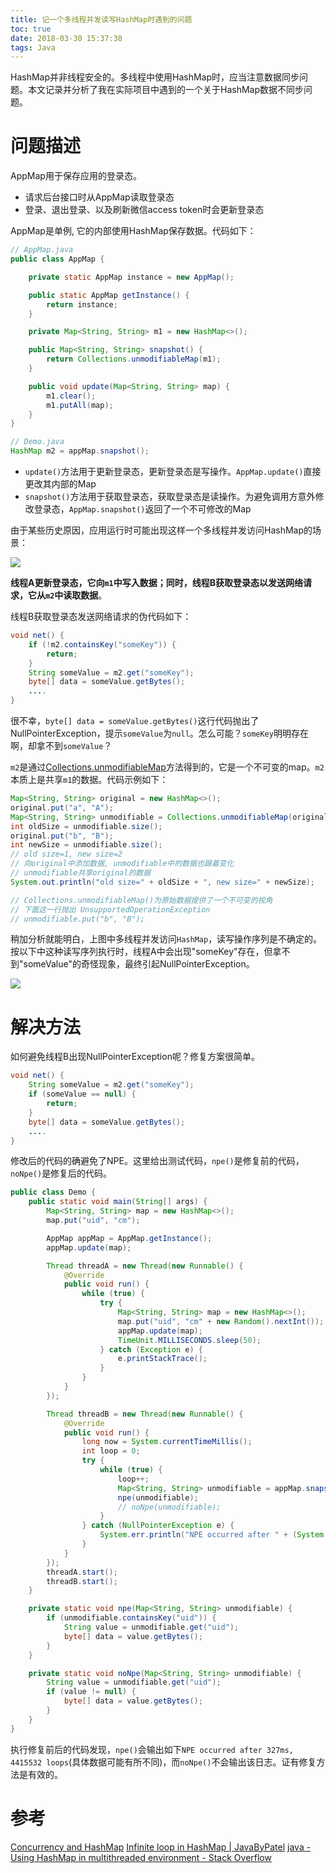 ```yaml
---
title: 记一个多线程并发读写HashMap时遇到的问题
toc: true
date: 2018-03-30 15:37:38
tags: Java
---
```


HashMap并非线程安全的。多线程中使用HashMap时，应当注意数据同步问题。本文记录并分析了我在实际项目中遇到的一个关于HashMap数据不同步问题。
<!--more-->

# 问题描述
AppMap用于保存应用的登录态。

+ 请求后台接口时从AppMap读取登录态
+ 登录、退出登录、以及刷新微信access token时会更新登录态

AppMap是单例, 它的内部使用HashMap保存数据。代码如下：

```java
// AppMap.java
public class AppMap {

    private static AppMap instance = new AppMap();

    public static AppMap getInstance() {
        return instance;
    }

    private Map<String, String> m1 = new HashMap<>();

    public Map<String, String> snapshot() {
        return Collections.unmodifiableMap(m1);
    }

    public void update(Map<String, String> map) {
        m1.clear();
        m1.putAll(map);
    }
}

// Demo.java
HashMap m2 = appMap.snapshot();
```

+ `update()`方法用于更新登录态，更新登录态是写操作。`AppMap.update()`直接更改其内部的Map
+ `snapshot()`方法用于获取登录态，获取登录态是读操作。为避免调用方意外修改登录态，`AppMap.snapshot()`返回了一个不可修改的Map

由于某些历史原因，应用运行时可能出现这样一个多线程并发访问HashMap的场景：

![](flow.png)

 **线程A更新登录态，它向`m1`中写入数据；同时，线程B获取登录态以发送网络请求，它从`m2`中读取数据**。

线程B获取登录态发送网络请求的伪代码如下：

```java
void net() {
	if (!m2.containsKey("someKey")) {
		return;
	}	
	String someValue = m2.get("someKey");
	byte[] data = someValue.getBytes();
	....
}
```

很不幸，`byte[] data = someValue.getBytes()`这行代码抛出了NullPointerException，提示`someValue`为`null`。怎么可能？`someKey`明明存在啊，却拿不到`someValue`？

`m2`是通过[Collections.unmodifiableMap](http://grepcode.com/file/repository.grepcode.com/java/root/jdk/openjdk/6-b14/java/util/Collections.java#Collections.unmodifiableMap%28java.util.Map%29)方法得到的，它是一个不可变的map。`m2`本质上是共享`m1`的数据。代码示例如下：

```java
Map<String, String> original = new HashMap<>();
original.put("a", "A");
Map<String, String> unmodifiable = Collections.unmodifiableMap(original);
int oldSize = unmodifiable.size();
original.put("b", "B");
int newSize = unmodifiable.size();
// old size=1, new size=2
// 向original中添加数据, unmodifiable中的数据也跟着变化
// unmodifiable共享original的数据
System.out.println("old size=" + oldSize + ", new size=" + newSize);

// Collections.unmodifiableMap()为原始数据提供了一个不可变的视角
// 下面这一行抛出 UnsupportedOperationException
// unmodifiable.put("b", "B");
```

稍加分析就能明白，上图中多线程并发访问`HashMap`，读写操作序列是不确定的。按以下中这种读写序列执行时，线程A中会出现"someKey"存在，但拿不到"someValue"的奇怪现象，最终引起NullPointerException。

![](thread.png)

# 解决方法
如何避免线程B出现NullPointerException呢？修复方案很简单。

```java
void net() {
	String someValue = m2.get("someKey");
	if (someValue == null) {
		return;
	}
	byte[] data = someValue.getBytes();
	....
}
```

修改后的代码的确避免了NPE。这里给出测试代码，`npe()`是修复前的代码，`noNpe()`是修复后的代码。

```java
public class Demo {
    public static void main(String[] args) {
        Map<String, String> map = new HashMap<>();
        map.put("uid", "cm");

        AppMap appMap = AppMap.getInstance();
        appMap.update(map);

        Thread threadA = new Thread(new Runnable() {
            @Override
            public void run() {
                while (true) {
                    try {
                        Map<String, String> map = new HashMap<>();
                        map.put("uid", "cm" + new Random().nextInt());
                        appMap.update(map);
                        TimeUnit.MILLISECONDS.sleep(50);
                    } catch (Exception e) {
                        e.printStackTrace();
                    }
                }
            }
        });

        Thread threadB = new Thread(new Runnable() {
            @Override
            public void run() {
                long now = System.currentTimeMillis();
                int loop = 0;
                try {
                    while (true) {
                        loop++;
                        Map<String, String> unmodifiable = appMap.snapshot();
                        npe(unmodifiable);
                        // noNpe(unmodifiable);
                    }
                } catch (NullPointerException e) {
                    System.err.println("NPE occurred after " + (System.currentTimeMillis() - now) + "ms, " + loop + " loops");
                }
            }
        });
        threadA.start();
        threadB.start();
    }

    private static void npe(Map<String, String> unmodifiable) {
        if (unmodifiable.containsKey("uid")) {
            String value = unmodifiable.get("uid");
            byte[] data = value.getBytes();
        }
    }

    private static void noNpe(Map<String, String> unmodifiable) {
        String value = unmodifiable.get("uid");
        if (value != null) {
            byte[] data = value.getBytes();
        }
    }
}
```

执行修复前后的代码发现，`npe()`会输出如下`NPE occurred after 327ms, 4415532 loops`(具体数据可能有所不同)，而`noNpe()`不会输出该日志。证有修复方法是有效的。

# 参考

[Concurrency and HashMap](https://dzone.com/articles/concurrency-and-hashmap)
[Infinite loop in HashMap | JavaByPatel](http://javabypatel.blogspot.in/2016/01/infinite-loop-in-hashmap.html)
[java - Using HashMap in multithreaded environment - Stack Overflow](https://stackoverflow.com/questions/11050539/using-hashmap-in-multithreaded-environment)